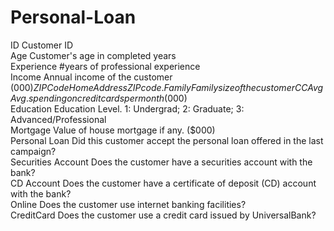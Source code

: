 # Personal-Loan

ID	Customer ID							
Age	Customer's age in completed years							
Experience	#years of professional experience							
Income	Annual income of the customer ($000)							
ZIPCode	Home Address ZIP code.							
Family	Family size of the customer							
CCAvg	Avg. spending on credit cards per month ($000)							
Education	Education Level. 1: Undergrad; 2: Graduate; 3: Advanced/Professional							
Mortgage	Value of house mortgage if any. ($000)							
Personal Loan	Did this customer accept the personal loan offered in the last campaign?							
Securities Account	Does the customer have a securities account with the bank?							
CD Account	Does the customer have a certificate of deposit (CD) account with the bank?							
Online	Does the customer use internet banking facilities?							
CreditCard	Does the customer use a credit card issued by UniversalBank?							
